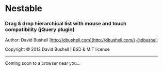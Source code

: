 Nestable
========

### Drag & drop hierarchical list with mouse and touch compatibility (jQuery plugin)

Author: David Bushell [http://dbushell.com](http://dbushell.com/) [@dbushell](http://twitter.com/dbushell/)

Copyright © 2012 David Bushell | BSD & MIT license

* * *

Coming soon to a browser near you...
